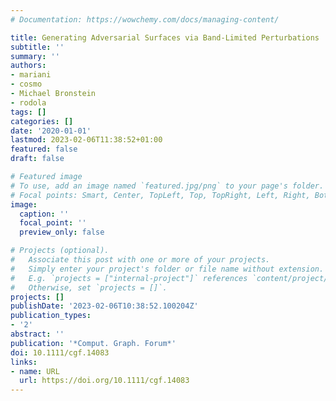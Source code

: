 ```yaml
---
# Documentation: https://wowchemy.com/docs/managing-content/

title: Generating Adversarial Surfaces via Band-Limited Perturbations
subtitle: ''
summary: ''
authors:
- mariani
- cosmo
- Michael Bronstein
- rodola
tags: []
categories: []
date: '2020-01-01'
lastmod: 2023-02-06T11:38:52+01:00
featured: false
draft: false

# Featured image
# To use, add an image named `featured.jpg/png` to your page's folder.
# Focal points: Smart, Center, TopLeft, Top, TopRight, Left, Right, BottomLeft, Bottom, BottomRight.
image:
  caption: ''
  focal_point: ''
  preview_only: false

# Projects (optional).
#   Associate this post with one or more of your projects.
#   Simply enter your project's folder or file name without extension.
#   E.g. `projects = ["internal-project"]` references `content/project/deep-learning/index.md`.
#   Otherwise, set `projects = []`.
projects: []
publishDate: '2023-02-06T10:38:52.100204Z'
publication_types:
- '2'
abstract: ''
publication: '*Comput. Graph. Forum*'
doi: 10.1111/cgf.14083
links:
- name: URL
  url: https://doi.org/10.1111/cgf.14083
---
```

